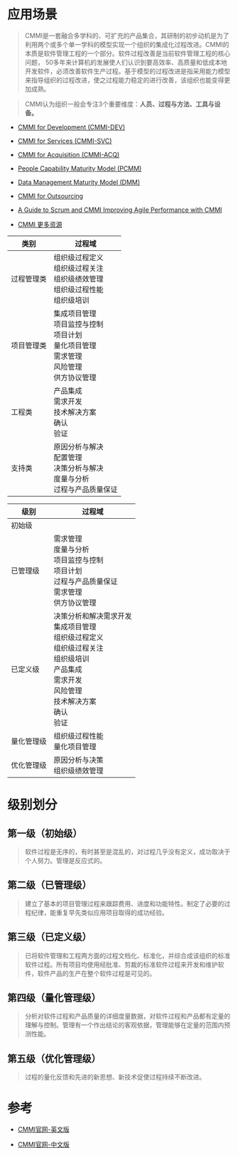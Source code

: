 # 应用场景

> CMMI是一套融合多学科的、可扩充的产品集合，其研制的初步动机是为了利用两个或多个单一学科的模型实现一个组织的集成化过程改进。CMMI的本质是软件管理工程的一个部分。软件过程改善是当前软件管理工程的核心问题， 50多年来计算机的发展使人们认识到要高效率、高质量和低成本地开发软件，必须改善软件生产过程。基于模型的过程改进是指采用能力模型来指导组织的过程改进，使之过程能力稳定的进行改善，该组织也能变得更加成熟。

> CMMI认为组织一般会专注3个重要维度：**人员、过程与方法、工具与设备。**

* [CMMI for Development (CMMI-DEV)](http://cmmiinstitute.com/cmmi-models)

* [CMMI for Services (CMMI-SVC)](http://cmmiinstitute.com/cmmi-models)

* [CMMI for Acquisition (CMMI-ACQ)](http://cmmiinstitute.com/cmmi-models)

* [People Capability Maturity Model (PCMM)](http://cmmiinstitute.com/cmmi-models)

* [Data Management Maturity Model (DMM)](http://cmmiinstitute.com/cmmi-models)

* [CMMI for Outsourcing](http://www.informit.com/store/cmmir-for-outsourcing-guidelines-for-software-systems-9780321787620)

* [A Guide to Scrum and CMMI Improving Agile Performance with CMMI](http://cmmiinstitute.com/cmmi-and-agile)

* [CMMI 更多资源](http://cn.cmmiinstitute.com/resources)

|类别|过程域|
|----|----|
|过程管理类|组织级过程定义<br/>组织级过程关注<br/>组织级绩效管理<br/>组织级过程性能<br/>组织级培训|
|项目管理类|集成项目管理<br/>项目监控与控制<br/>项目计划<br/>量化项目管理<br/>需求管理<br/>风险管理<br/>供方协议管理<br/>|
|工程类|产品集成<br/>需求开发<br/>技术解决方案<br/>确认<br/>验证<br/>|
|支持类|原因分析与解决<br/>配置管理<br/>决策分析与解决<br/>度量与分析<br/>过程与产品质量保证|

|级别|过程域|
|----|----|
|初始级||
|已管理级|需求管理<br/>度量与分析<br/>项目监控与控制<br/>项目计划<br/>过程与产品质量保证<br/>需求管理<br/>供方协议管理|
|已定义级|决策分析和解决需求开发<br/>集成项目管理<br/>组织级过程定义<br/>组织级过程关注<br/>组织级培训<br/>产品集成<br/>需求开发<br/>风险管理<br/>技术解决方案<br/>确认<br/>验证<br/>|
|量化管理级|组织级过程性能<br/>量化项目管理|
|优化管理级|原因分析与决策<br/>组织级绩效管理|

# 级别划分

## 第一级（初始级）

> 软件过程是无序的，有时甚至是混乱的，对过程几乎没有定义，成功取决于个人努力。管理是反应式的。

## 第二级（已管理级）

> 建立了基本的项目管理过程来跟踪费用、进度和功能特性。制定了必要的过程纪律，能重复早先类似应用项目取得的成功经验。

## 第三级（已定义级）

> 已将软件管理和工程两方面的过程文档化、标准化，并综合成该组织的标准软件过程。所有项目均使用经批准、剪裁的标准软件过程来开发和维护软件，软件产品的生产在整个软件过程是可见的。

## 第四级（量化管理级）

> 分析对软件过程和产品质量的详细度量数据，对软件过程和产品都有定量的理解与控制。管理有一个作出结论的客观依据，管理能够在定量的范围内预测性能。

## 第五级（优化管理级）

> 过程的量化反馈和先进的新思想、新技术促使过程持续不断改进。

# 参考

* [CMMI官网-英文版](http://cmmiinstitute.com/)

* [CMMI官网-中文版](http://cn.cmmiinstitute.com/)

